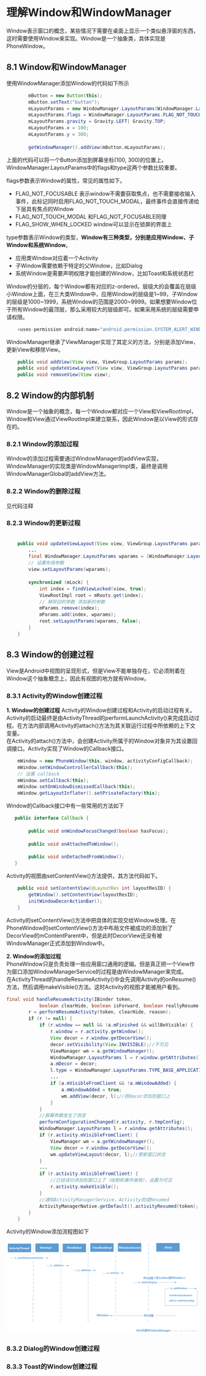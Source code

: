 # 理解Window和WindowManager

  Window表示窗口的概念，某些情况下需要在桌面上显示一个类似悬浮窗的东西，这时需要使用Window来实现。Window是一个抽象类，具体实现是PhoneWindow。


## 8.1 Window和WindowManager
使用WindowManager添加Window的代码如下所示
```java
        mButton = new Button(this);
        mButton.setText("button");
        mLayoutParams = new WindowManager.LayoutParams(WindowManager.LayoutParams.WRAP_CONTENT, WindowManager.LayoutParams.WRAP_CONTENT,0,0, PixelFormat.TRANSLUCENT);
        mLayoutParams.flags = WindowManager.LayoutParams.FLAG_NOT_TOUCH_MODAL| WindowManager.LayoutParams.FLAG_NOT_FOCUSABLE| WindowManager.LayoutParams.FLAG_SHOW_WHEN_LOCKED;
        mLayoutParams.gravity = Gravity.LEFT| Gravity.TOP;
        mLayoutParams.x = 100;
        mLayoutParams.y = 300;
        
        getWindowManager().addView(mButton,mLayoutParams);
```
上面的代码可以将一个Button添加到屏幕坐标(100, 300)的位置上。WindowManager.LayoutParams中的flags和type这两个参数比较重要。 

flags参数表示Window的属性，常见的属性如下。
- FLAG_NOT_FOCUSABLE 表示window不需要获取焦点，也不需要接收输入事件，此标记同时启用FLAG_NOT_TOUCH_MODAL，最终事件会直接传递给下层具有焦点的Window
- FLAG_NOT_TOUCH_MODAL 和FLAG_NOT_FOCUSABLE同理
- FLAG_SHOW_WHEN_LOCKED window可以显示在锁屏的界面上

type参数表示Window的类型，**Window有三种类型，分别是应用Window、子Window和系统Window**。
- 应用类Window对应着一个Activity
- 子Window需要依赖于特定的父Window，比如Dialog
- 系统Window是需要声明权限才能创建的Window，比如Toast和系统状态栏

Window的分层的，每个Window都有对应的z-ordered，层级大的会覆盖在层级小Window上面，在三大类Window中，应用Window的层级是1~99，子Window的层级是1000~1999，系统Window的范围是2000~9999。如果想要Window位于所有Window的最顶层，那么采用较大的层级即可。如果采用系统的层级需要申请权限。
```java
    <uses-permission android:name="android.permission.SYSTEM_ALERT_WINDOW"/>
```
WindowManager继承了ViewManager实现了其定义的方法，分别是添加View、更新View和移除View。
```java
    public void addView(View view, ViewGroup.LayoutParams params);
    public void updateViewLayout(View view, ViewGroup.LayoutParams params);
    public void removeView(View view);
```
## 8.2 Window的内部机制

Window是一个抽象的概念，每一个Window都对应一个View和ViewRootImpl，Window和View通过ViewRootImpl来建立联系，因此Window是以View的形式存在的。

### 8.2.1 Window的添加过程
Window的添加过程需要通过WindowManager的addView实现，WindowManager的实现类是WindowManagerImpl类，最终是调用WindowManagerGlobal的addView方法。

### 8.2.2 Window的删除过程

见代码注释
### 8.2.3 Window的更新过程

```java

    public void updateViewLayout(View view, ViewGroup.LayoutParams params) {
        ...
        final WindowManager.LayoutParams wparams = (WindowManager.LayoutParams)params;
        // 设置布局参数
        view.setLayoutParams(wparams);

        synchronized (mLock) {
            int index = findViewLocked(view, true);
            ViewRootImpl root = mRoots.get(index);
            // 移除旧的参数 添加新的参数
            mParams.remove(index);
            mParams.add(index, wparams);
            root.setLayoutParams(wparams, false);
        }
    }
```
## 8.3 Window的创建过程

View是Android中视图的呈现形式，但是View不能单独存在，它必须附着在Window这个抽象概念上，因此有视图的地方就有Window。
### 8.3.1 Activity的Window创建过程

**1. Window的创建过程**
Activity的Window创建过程和Activity的启动过程有关。Activity的启动最终是由ActivityThread的performLaunchActivity()来完成启动过程。在方法内部调用Activity的attach()方法为其关联运行过程中所依赖的上下文变量。  
在Activity的attach()方法中，会创建Activity所属于的Window对象并为其设置回调接口。Activity实现了Window的Callback接口。

```java
    mWindow = new PhoneWindow(this, window, activityConfigCallback);
    mWindow.setWindowControllerCallback(this);
    // 设置 callback
    mWindow.setCallback(this);
    mWindow.setOnWindowDismissedCallback(this);        
    mWindow.getLayoutInflater().setPrivateFactory(this);

```
Window的Callback接口中有一些常用的方法如下
```java
   public interface Callback {

        public void onWindowFocusChanged(boolean hasFocus);

        public void onAttachedToWindow();

        public void onDetachedFromWindow();
   }
```
Activity的视图由setContentView()方法提供，其方法代码如下。
```java
    public void setContentView(@LayoutRes int layoutResID) {
        getWindow().setContentView(layoutResID);
        initWindowDecorActionBar();
    }
```
Activity的setContentView()方法中把具体的实现交给Window处理。在PhoneWindow的setContentView()方法中布局文件被成功的添加到了DecorView的mContentParent中，但是此时DecorView还没有被WindowManager正式添加到Window中。  

**2. Window的添加过程**  
PhoneWindow只是负责处理一些应用窗口通用的逻辑。但是真正把一个View作为窗口添加WindowManagerService的过程是由WindowManager来完成。  
在ActivityThread的handleResumeActivity()中会先调用Activity的onResume()方法，然后调用makeVisible()方法。这时Activity的视图才能被用户看到。  
```java
final void handleResumeActivity(IBinder token,
            boolean clearHide, boolean isForward, boolean reallyResume, int seq, String reason) {
        r = performResumeActivity(token, clearHide, reason); 
        if (r != null) { 
            if (r.window == null && !a.mFinished && willBeVisible) { 
                r.window = r.activity.getWindow(); 
                View decor = r.window.getDecorView(); 
                decor.setVisibility(View.INVISIBLE);//不可见 
                ViewManager wm = a.getWindowManager(); 
                WindowManager.LayoutParams l = r.window.getAttributes(); 
                a.mDecor = decor; 
                l.type = WindowManager.LayoutParams.TYPE_BASE_APPLICATION; 
                ... 
                if (a.mVisibleFromClient && !a.mWindowAdded) { 
                    a.mWindowAdded = true; 
                    wm.addView(decor, l);//把decor添加到窗口上
                } 
            }  
            //屏幕参数发生了改变 
            performConfigurationChanged(r.activity, r.tmpConfig); 
            WindowManager.LayoutParams l = r.window.getAttributes(); 
            if (r.activity.mVisibleFromClient) { 
                ViewManager wm = a.getWindowManager(); 
                View decor = r.window.getDecorView(); 
                wm.updateViewLayout(decor, l);//更新窗口状态 
            }
            ...                
            if (r.activity.mVisibleFromClient) { 
                //已经成功添加到窗口上了（绘制和事件接收），设置为可见 
                r.activity.makeVisible(); 
            }
            //通知ActivityManagerService，Activity完成Resumed 
            ActivityManagerNative.getDefault().activityResumed(token); 
        }  
    }
```
Activity的Window添加流程图如下  

<img src="image/Activity的Window添加流程.png" style="zoom:50%"/>  

### 8.3.2 Dialog的Window创建过程

### 8.3.3 Toast的Window创建过程